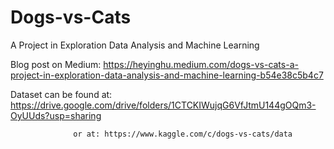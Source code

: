 # Dogs-vs-Cats
A Project in Exploration Data Analysis and Machine Learning

Blog post on Medium: https://heyinghu.medium.com/dogs-vs-cats-a-project-in-exploration-data-analysis-and-machine-learning-b54e38c5b4c7

Dataset can be found at: https://drive.google.com/drive/folders/1CTCKIWujqG6VfJtmU144gOQm3-OyUUds?usp=sharing
                  
                  or at: https://www.kaggle.com/c/dogs-vs-cats/data
